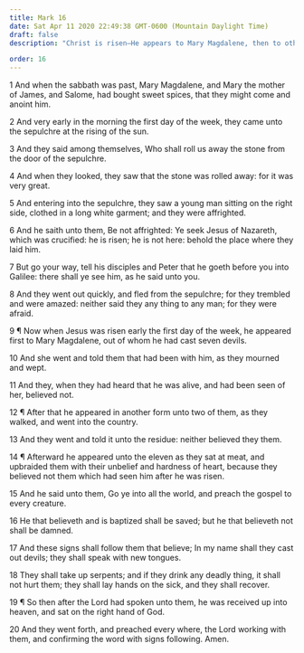 ```yaml
---
title: Mark 16
date: Sat Apr 11 2020 22:49:38 GMT-0600 (Mountain Daylight Time)
draft: false
description: "Christ is risen—He appears to Mary Magdalene, then to others—He sends the Apostles to preach and promises that signs will follow faith—He ascends into heaven."

order: 16
---
```

    
1 And when the sabbath was past, Mary Magdalene, and Mary the mother of James, and Salome, had bought sweet spices, that they might come and anoint him.

2 And very early in the morning the first day of the week, they came unto the sepulchre at the rising of the sun.

3 And they said among themselves, Who shall roll us away the stone from the door of the sepulchre.

4 And when they looked, they saw that the stone was rolled away: for it was very great.

5 And entering into the sepulchre, they saw a young man sitting on the right side, clothed in a long white garment; and they were affrighted.

6 And he saith unto them, Be not affrighted: Ye seek Jesus of Nazareth, which was crucified: he is risen; he is not here: behold the place where they laid him.

7 But go your way, tell his disciples and Peter that he goeth before you into Galilee: there shall ye see him, as he said unto you.

8 And they went out quickly, and fled from the sepulchre; for they trembled and were amazed: neither said they any thing to any man; for they were afraid.

9 ¶ Now when Jesus was risen early the first day of the week, he appeared first to Mary Magdalene, out of whom he had cast seven devils.

10 And she went and told them that had been with him, as they mourned and wept.

11 And they, when they had heard that he was alive, and had been seen of her, believed not.

12 ¶ After that he appeared in another form unto two of them, as they walked, and went into the country.

13 And they went and told it unto the residue: neither believed they them.

14 ¶ Afterward he appeared unto the eleven as they sat at meat, and upbraided them with their unbelief and hardness of heart, because they believed not them which had seen him after he was risen.

15 And he said unto them, Go ye into all the world, and preach the gospel to every creature.

16 He that believeth and is baptized shall be saved; but he that believeth not shall be damned.

17 And these signs shall follow them that believe; In my name shall they cast out devils; they shall speak with new tongues.

18 They shall take up serpents; and if they drink any deadly thing, it shall not hurt them; they shall lay hands on the sick, and they shall recover.

19 ¶ So then after the Lord had spoken unto them, he was received up into heaven, and sat on the right hand of God.

20 And they went forth, and preached every where, the Lord working with them, and confirming the word with signs following. Amen.
